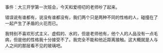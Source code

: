 事件：大三开学第一次班会，今天和爱唠叨的老师吵了起来。

  

错误说有谁都有，说没有谁都没有，我们两个只是两种不同的性格的人，碰撞在了一起产生了矛盾的火花而已。

  

我特别不喜欢形式主义、虚假的、水的，但是老师他有，他个人的人品没有一点毛病，但是他的性格我十分接受不了。我完全不能和他近距离接触。这大概就是人与人之间的那层看不见的玻璃吧。